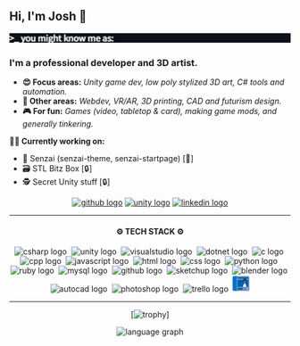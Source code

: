 <h2>Hi, I'm Josh 👋</h2>
<picture>
<img src="https://github.com/lottehime/lottehime/blob/main/assets/typewriter.gif"/>
</picture>
<!--
Gif from:  https://willkessler.github.io/typed-text-gif-maker/
-->
<h3>I'm a professional developer and 3D artist.</h3>

+ <strong>😍 Focus areas:</strong> <i>Unity game dev, low poly stylized 3D art, C# tools and automation.</i>
+ <strong>💪 Other areas:</strong> <i>Webdev, VR/AR, 3D printing, CAD and futurism design.</i>
+ <strong>🎮 For fun:</strong> <i>Games (video, tabletop & card), making game mods, and generally tinkering.</i>

<strong>👨‍💻 Currently working on:</strong>
+ 🌱 Senzai (senzai-theme, senzai-startpage) [👀]
+ 🗃️ STL Bitz Box [🔒]
+ 🕵️ Secret Unity stuff [🔒]

<div align="center">
  
<!--
  <a href="https://lottehime.github.io">
  <img src="https://custom-icon-badges.demolab.com/badge/-portfolio_site-grey?style=for-the-badge&logo=paintbrush&logoColor=white" height="30" alt="portfolio logo" title="My Portfolio" /></a>
-->

  <a href="https://github.com/lottehime?tab=repositories">
  <img src="https://img.shields.io/badge/public_repos-%23121011.svg?style=for-the-badge&logo=github&logoColor=white" height="30" alt="github logo" title="My Public GitHub Repos" /></a>

  <a href="https://assetstore.unity.com/publishers/18386">
  <img src="https://img.shields.io/badge/unity_assets-%23000000.svg?style=for-the-badge&logo=unity&logoColor=white" height="30" alt="unity logo" title="My Unity Asset Store Products" /></a>

  <a href="https://www.linkedin.com/in/joshua-anderson-9329a3ab/">
  <img src="https://img.shields.io/static/v1?message=LinkedIn&logo=linkedin&label=&color=0077B5&logoColor=white&labelColor=&style=for-the-badge" height="30" alt="linkedin logo" title="My LinkedIn Profile" /></a>

</div>

------

<div align="center">
  <h4>
    ⚙️ TECH STACK ⚙️
  </h4>
  
  <picture>
    
  <img src="https://skillicons.dev/icons?i=cs" height="30" alt="csharp logo" title="C# Development" />
  
  </picture>
  <picture><img width="12" /></picture>
  <picture><img src="https://skillicons.dev/icons?i=unity" height="30" alt="unity logo" title="Unity Development" /></picture>
  <picture><img width="12" /></picture>
  <picture><img src="https://skillicons.dev/icons?i=visualstudio" height="30" alt="visualstudio logo" title="Visual Studio" /></picture>
  <picture><img width="12" /></picture>
  <picture><img src="https://skillicons.dev/icons?i=dotnet" height="30" alt="dotnet logo" title=".Net Development" /></picture>
  <picture><img width="12" /></picture>
  <picture><img src="https://skillicons.dev/icons?i=c" height="30" alt="c logo" title="C Development" /></picture>
  <picture><img width="12" /></picture>
  <picture><img src="https://skillicons.dev/icons?i=cpp" height="30" alt="cpp logo" title="C++ Development" /></picture>
  <picture><img width="12" /></picture>
  <picture><img src="https://skillicons.dev/icons?i=js" height="30" alt="javascript logo" title="JavaScript" /></picture>
  <picture><img width="12" /></picture>
  <picture><img src="https://skillicons.dev/icons?i=html" height="30" alt="html logo" title="HTML" /></picture>
  <picture><img width="12" /></picture>
  <picture><img src="https://skillicons.dev/icons?i=css" height="30" alt="css logo" title="CSS" /></picture>
  <picture><img width="12" /></picture>
  <picture><img src="https://skillicons.dev/icons?i=py" height="30" alt="python logo" title="Python Development" /></picture>
  <picture><img width="12" /></picture>
  <picture><img src="https://skillicons.dev/icons?i=ruby" height="30" alt="ruby logo" title="Ruby" /></picture>
  <picture><img width="12" /></picture>
  <picture><img src="https://skillicons.dev/icons?i=mysql" height="30" alt="mysql logo" title="MySQL" /></picture>
  <picture><img width="12" /></picture>
  <picture><img src="https://skillicons.dev/icons?i=github" height="30" alt="github logo" title="GitHub Management" /></picture>
  <picture><img width="12" /></picture>
  <picture><img src="https://skillicons.dev/icons?i=sketchup" height="30" alt="sketchup logo" title="SketchUp 3D Modeling" /></picture>
  <picture><img width="12" /></picture>
  <picture><img src="https://skillicons.dev/icons?i=blender" height="30" alt="blender logo" title="Blender Sculpting" /></picture>
  <picture><img width="12" /></picture>
  <picture><img src="https://skillicons.dev/icons?i=autocad" height="30" alt="autocad logo" title="AutoCAD &amp; AutoLISP" /></picture>
  <picture><img width="12" /></picture>
  <picture><img src="https://skillicons.dev/icons?i=ps" height="30" alt="photoshop logo" title="Photoshop" /></picture>
  <picture><img width="12" /></picture>
  <picture><img src="https://cdn.simpleicons.org/trello/0052CC" height="30" alt="trello logo" title="Trello Project Management" /></picture>
  <picture><img width="12" /></picture>
  <picture><img src="https://github.com/lottehime/lottehime/blob/main/assets/3d-printer.png" height="30" alt="printer logo" title="3D Printing (FDM/SLA)" /></picture>
  
</div>

------

<div align="center">
<picture>

  [![trophy](https://github-profile-trophy.vercel.app/?username=lottehime&rank=-B,-C,-?&theme=discord&column=-1)]

</picture>

  <picture>
  <img src="http://github-profile-summary-cards.vercel.app/api/cards/repos-per-language?username=lottehime&theme=dracula" height="130"  alt="language graph"/>
  </picture>
  
<!--
  <a href="#">
  <img src="https://streak-stats.demolab.com?user=lottehime&locale=en&mode=daily&theme=dracula&hide_border=false&border_radius=5" height="150" alt="streak graph" />
  </a>
-->

</div>
